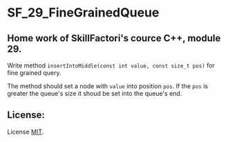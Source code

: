 # SF_29_FineGrainedQueue

## Home work of SkillFactori's cource C++, module 29.
Write method `insertIntoMiddle(const int value, const size_t pos)` for fine grained query.

The method should set a node with `value` into position `pos`. If the `pos` is greater the queue's size it shoud be set into the queue's end.

## License:
License [MIT](./LICENSE).